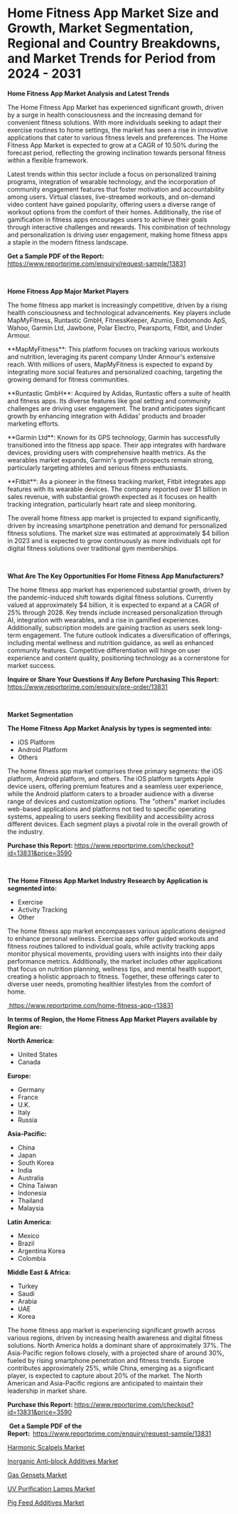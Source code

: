 <p><h1>Home Fitness App Market Size and Growth, Market Segmentation, Regional and Country Breakdowns, and Market Trends for Period from 2024 -  2031</h1></p><p><strong>Home Fitness App Market Analysis and Latest Trends</strong></p>
<p><p>The Home Fitness App Market has experienced significant growth, driven by a surge in health consciousness and the increasing demand for convenient fitness solutions. With more individuals seeking to adapt their exercise routines to home settings, the market has seen a rise in innovative applications that cater to various fitness levels and preferences. The Home Fitness App Market is expected to grow at a CAGR of 10.50% during the forecast period, reflecting the growing inclination towards personal fitness within a flexible framework.</p><p>Latest trends within this sector include a focus on personalized training programs, integration of wearable technology, and the incorporation of community engagement features that foster motivation and accountability among users. Virtual classes, live-streamed workouts, and on-demand video content have gained popularity, offering users a diverse range of workout options from the comfort of their homes. Additionally, the rise of gamification in fitness apps encourages users to achieve their goals through interactive challenges and rewards. This combination of technology and personalization is driving user engagement, making home fitness apps a staple in the modern fitness landscape.</p></p>
<p><strong>Get a Sample PDF of the Report:&nbsp;</strong> <a href="https://www.reportprime.com/enquiry/request-sample/13831">https://www.reportprime.com/enquiry/request-sample/13831</a></p>
<p>&nbsp;</p>
<p><strong>Home Fitness App Major Market Players</strong></p>
<p><p>The home fitness app market is increasingly competitive, driven by a rising health consciousness and technological advancements. Key players include MapMyFitness, Runtastic GmbH, FitnessKeeper, Azumio, Endomondo ApS, Wahoo, Garmin Ltd, Jawbone, Polar Electro, Pearsports, Fitbit, and Under Armour.</p><p>**MapMyFitness**: This platform focuses on tracking various workouts and nutrition, leveraging its parent company Under Armour's extensive reach. With millions of users, MapMyFitness is expected to expand by integrating more social features and personalized coaching, targeting the growing demand for fitness communities.</p><p>**Runtastic GmbH**: Acquired by Adidas, Runtastic offers a suite of health and fitness apps. Its diverse features like goal setting and community challenges are driving user engagement. The brand anticipates significant growth by enhancing integration with Adidas' products and broader marketing efforts.</p><p>**Garmin Ltd**: Known for its GPS technology, Garmin has successfully transitioned into the fitness app space. Their app integrates with hardware devices, providing users with comprehensive health metrics. As the wearables market expands, Garmin's growth prospects remain strong, particularly targeting athletes and serious fitness enthusiasts.</p><p>**Fitbit**: As a pioneer in the fitness tracking market, Fitbit integrates app features with its wearable devices. The company reported over $1 billion in sales revenue, with substantial growth expected as it focuses on health tracking integration, particularly heart rate and sleep monitoring.</p><p>The overall home fitness app market is projected to expand significantly, driven by increasing smartphone penetration and demand for personalized fitness solutions. The market size was estimated at approximately $4 billion in 2023 and is expected to grow continuously as more individuals opt for digital fitness solutions over traditional gym memberships.</p></p>
<p>&nbsp;</p>
<p><strong>What Are The Key Opportunities For Home Fitness App Manufacturers?</strong></p>
<p><p>The home fitness app market has experienced substantial growth, driven by the pandemic-induced shift towards digital fitness solutions. Currently valued at approximately $4 billion, it is expected to expand at a CAGR of 25% through 2028. Key trends include increased personalization through AI, integration with wearables, and a rise in gamified experiences. Additionally, subscription models are gaining traction as users seek long-term engagement. The future outlook indicates a diversification of offerings, including mental wellness and nutrition guidance, as well as enhanced community features. Competitive differentiation will hinge on user experience and content quality, positioning technology as a cornerstone for market success.</p></p>
<p><strong>Inquire or Share Your Questions If Any Before Purchasing This Report:</strong> <a href="https://www.reportprime.com/enquiry/pre-order/13831">https://www.reportprime.com/enquiry/pre-order/13831</a></p>
<p>&nbsp;</p>
<p><strong>Market Segmentation</strong></p>
<p><strong>The Home Fitness App Market Analysis by types is segmented into:</strong></p>
<p><ul><li>iOS Platform</li><li>Android Platform</li><li>Others</li></ul></p>
<p><p>The home fitness app market comprises three primary segments: the iOS platform, Android platform, and others. The iOS platform targets Apple device users, offering premium features and a seamless user experience, while the Android platform caters to a broader audience with a diverse range of devices and customization options. The "others" market includes web-based applications and platforms not tied to specific operating systems, appealing to users seeking flexibility and accessibility across different devices. Each segment plays a pivotal role in the overall growth of the industry.</p></p>
<p><strong>Purchase this Report:&nbsp;</strong><a href="https://www.reportprime.com/checkout?id=13831&price=3590">https://www.reportprime.com/checkout?id=13831&price=3590</a></p>
<p>&nbsp;</p>
<p><strong>The Home Fitness App Market Industry Research by Application is segmented into:</strong></p>
<p><ul><li>Exercise</li><li>Activity Tracking</li><li>Other</li></ul></p>
<p><p>The home fitness app market encompasses various applications designed to enhance personal wellness. Exercise apps offer guided workouts and fitness routines tailored to individual goals, while activity tracking apps monitor physical movements, providing users with insights into their daily performance metrics. Additionally, the market includes other applications that focus on nutrition planning, wellness tips, and mental health support, creating a holistic approach to fitness. Together, these offerings cater to diverse user needs, promoting healthier lifestyles from the comfort of home.</p></p>
<p><a href="https://www.reportprime.com/home-fitness-app-r13831">&nbsp;https://www.reportprime.com/home-fitness-app-r13831</a></p>
<p><strong>In terms of Region, the Home Fitness App Market Players available by Region are:</strong></p>
<p>
    <p> <strong> North America: </strong>
        <ul>
            <li>United States</li>
            <li>Canada</li>
        </ul>
        </p> 
    <p> <strong> Europe: </strong>
        <ul>
            <li>Germany</li>
            <li>France</li>
            <li>U.K.</li>
            <li>Italy</li>
            <li>Russia</li>
        </ul>
        </p> 
    <p> <strong> Asia-Pacific: </strong>
        <ul>
            <li>China</li>
            <li>Japan</li>
            <li>South Korea</li>
            <li>India</li>
            <li>Australia</li>
            <li>China Taiwan</li>
            <li>Indonesia</li>
            <li>Thailand</li>
            <li>Malaysia</li>
        </ul>
        </p> 
    <p> <strong> Latin America: </strong>
        <ul>
            <li>Mexico</li>
            <li>Brazil</li>
            <li>Argentina Korea</li>
            <li>Colombia</li>
        </ul>
        </p> 
    <p> <strong> Middle East & Africa: </strong>
        <ul>
            <li>Turkey</li>
            <li>Saudi</li>
            <li>Arabia</li>
            <li>UAE</li>
            <li>Korea</li>
        </ul>
    </p>
    </p>
<p><p>The home fitness app market is experiencing significant growth across various regions, driven by increasing health awareness and digital fitness solutions. North America holds a dominant share of approximately 37%. The Asia-Pacific region follows closely, with a projected share of around 30%, fueled by rising smartphone penetration and fitness trends. Europe contributes approximately 25%, while China, emerging as a significant player, is expected to capture about 20% of the market. The North American and Asia-Pacific regions are anticipated to maintain their leadership in market share.</p></p>
<p><strong>Purchase this Report: </strong><a href="https://www.reportprime.com/checkout?id=13831&price=3590">https://www.reportprime.com/checkout?id=13831&price=3590</a></p>
<p>&nbsp;<strong>Get a Sample PDF of the Report:&nbsp;&nbsp;</strong><a href="https://www.reportprime.com/enquiry/request-sample/13831">https://www.reportprime.com/enquiry/request-sample/13831</a></p>
<p><strong></strong></p>
<p><p><a href="https://medium.com/@foxworth8231/the-harmonic-scalpels-market-industry-provides-a-comprehensive-and-current-analysis-of-the-dff0a4e553cc">Harmonic Scalpels Market</a></p><p><a href="https://issuu.com/reportprime-2/docs/inorganic-anti-block-additives-mark_df4cae362c4a00">Inorganic Anti-block Additives Market</a></p><p><a href="https://www.linkedin.com/pulse/global-gas-gensets-market-exploring-share-trends-future-growth-qyege?trackingId=q5rQ5k6ZRF6IDTI66KbI6Q%3D%3D">Gas Gensets Market</a></p><p><a href="https://medium.com/@foxworth8231/the-market-study-covers-the-uv-purification-lamps-market-across-various-segments-e36d9fba5386">UV Purification Lamps Market</a></p><p><a href="https://issuu.com/reportprime-2/docs/pig-feed-additives-market-size-2030_a3967b8aba3357">Pig Feed Additives Market</a></p></p>